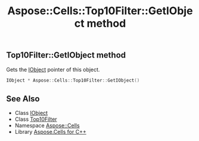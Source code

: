 ﻿---
title: Aspose::Cells::Top10Filter::GetIObject method
linktitle: GetIObject
second_title: Aspose.Cells for C++ API Reference
description: 'Aspose::Cells::Top10Filter::GetIObject method. Gets the IObject pointer of this object in C++.'
type: docs
weight: 600
url: /cpp/aspose.cells/top10filter/getiobject/
---
## Top10Filter::GetIObject method


Gets the [IObject](../../iobject/) pointer of this object.

```cpp
IObject * Aspose::Cells::Top10Filter::GetIObject()
```

## See Also

* Class [IObject](../../iobject/)
* Class [Top10Filter](../)
* Namespace [Aspose::Cells](../../)
* Library [Aspose.Cells for C++](../../../)
